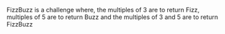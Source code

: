 FizzBuzz is a challenge where, the multiples of 3 are to return Fizz, multiples of 5 are to return Buzz and the multiples of 3 and 5 are to return FizzBuzz